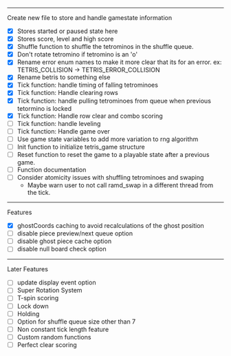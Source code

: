 _______________________________________________________
Create new file to store and handle gamestate information
 - [x] Stores started or paused state here
 - [x] Stores score, level and high score
 - [x] Shuffle function to shuffle the tetrominos in the shuffle queue. 
 - [x] Don't rotate tetromino if tetromino is an 'o'
 - [x] Rename error enum names to make it more clear that its for an error. ex: TETRIS_COLLISION -> TETRIS_ERROR_COLLISION
 - [x] Rename betris to something else
 - [x] Tick function: handle timing of falling tetrominoes
 - [x] Tick function: Handle clearing rows
 - [x] Tick function: handle pulling tetrominoes from queue when previous tetormino is locked
 - [x] Tick function: Handle row clear and combo scoring 
 - [ ] Tick function: handle leveling
 - [ ] Tick function: Handle game over
 - [ ] Use game state variables to add more variation to rng algorithm
 - [ ] Init function to initialize tetris_game structure
 - [ ] Reset function to reset the game to a playable state after a previous game. 
 - [ ] Function documentation 
 - [ ] Consider atomicity issues with shuffling tetrominoes and swaping 
   - Maybe warn user to not call ramd_swap in a different thread from the tick. 

____________________________________________________
Features
 - [x] ghostCoords caching to avoid recalculations of the ghost position
 - [ ] disable piece preview/next queue option 
 - [ ] disable ghost piece cache option 
 - [ ] disable null board check option

___________________________________________________
Later Features
 - [ ] update display event option 
 - [ ] Super Rotation System 
 - [ ] T-spin scoring
 - [ ] Lock down
 - [ ] Holding
 - [ ] Option for shuffle queue size other than 7
 - [ ] Non constant tick length feature
 - [ ] Custom random functions
 - [ ] Perfect clear scoring
